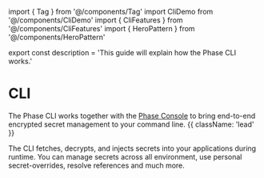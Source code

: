 import { Tag } from '@/components/Tag'
import CliDemo from '@/components/CliDemo'
import { CliFeatures } from '@/components/CliFeatures'
import { HeroPattern } from '@/components/HeroPattern'

export const description =
  'This guide will explain how the Phase CLI works.'

<HeroPattern />

# CLI

The Phase CLI works together with the [Phase Console](https://github.com/phasehq/console) to bring end-to-end encrypted secret management to your command line. {{ className: 'lead' }} 

The CLI fetches, decrypts, and injects secrets into your applications during runtime. You can manage secrets across all environment, use personal secret-overrides, resolve references and much more. 

<CliDemo castFile="phase-run.cast" terminalFontSize="small" />

<CliFeatures />